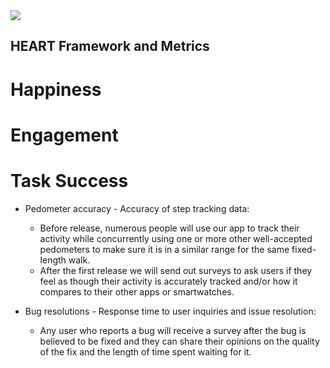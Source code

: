 
<img src="https://github.com/tanyavm7/walk_a_pal/blob/main/res/HEART-Framework.pdf">

## HEART Framework and Metrics

# Happiness

# Engagement 

# Task Success
* Pedometer accuracy - Accuracy of step tracking data:
  - Before release, numerous people will use our app to track their activity while concurrently using one or more other well-accepted pedometers to make sure it is in a similar range for the same fixed-length walk.
  - After the first release we will send out surveys to ask users if they feel as though their activity is accurately tracked and/or how it compares to their other apps or smartwatches. 
  
* Bug resolutions - Response time to user inquiries and issue resolution:
  - Any user who reports a bug will receive a survey after the bug is believed to be fixed and they can share their opinions on the quality of the fix and the length of time spent waiting for it.
